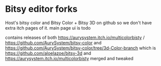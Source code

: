 # Bitsy editor forks
Host's bitsy color and Bitsy Color + Bitsy 3D on github so we don't have extra itch pages of it.
main page ui is todo

contains releases of both https://aurysystem.itch.io/multicolorbisty / https://github.com/AurySystem/bitsy-color and https://github.com/AurySystem/bitsy-color/tree/3d-Color-branch which is https://github.com/aloelazoe/bitsy-3d and https://aurysystem.itch.io/multicolorbisty merged and tweaked
